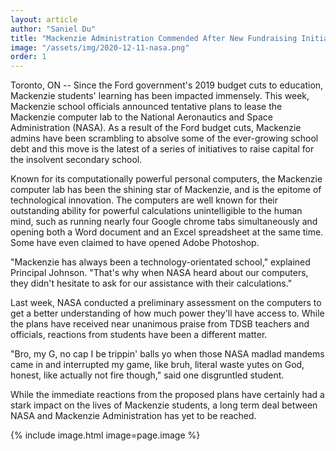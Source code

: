 ```yaml
---
layout: article
author: "Saniel Du"
title: "Mackenzie Administration Commended After New Fundraising Initiative"
image: "/assets/img/2020-12-11-nasa.png"
order: 1
---
```


Toronto, ON -- Since the Ford government's 2019 budget cuts to education, Mackenzie students' learning has been impacted immensely. This week, Mackenzie school officials announced tentative plans to lease the Mackenzie computer lab to the National Aeronautics and Space Administration (NASA). As a result of the Ford budget cuts, Mackenzie admins have been scrambling to absolve some of the ever-growing school debt and this move is the latest of a series of initiatives to raise capital for the insolvent secondary school.

Known for its computationally powerful personal computers, the Mackenzie computer lab has been the shining star of Mackenzie, and is the epitome of technological innovation. The computers are well known for their outstanding ability for powerful calculations unintelligible to the human mind, such as running nearly four Google chrome tabs simultaneously and opening both a Word document and an Excel spreadsheet at the same time. Some have even claimed to have opened Adobe Photoshop.

"Mackenzie has always been a technology-orientated school," explained Principal Johnson. "That's why when NASA heard about our computers, they didn't hesitate to ask for our assistance with their calculations."

Last week, NASA conducted a preliminary assessment on the computers to get a better understanding of how much power they'll have access to. While the plans have received near unanimous praise from TDSB teachers and officials, reactions from students have been a different matter.

"Bro, my G, no cap I be trippin' balls yo when those NASA madlad mandems came in and interrupted my game, like bruh, literal waste yutes on God, honest, like actually not fire though," said one disgruntled student.

While the immediate reactions from the proposed plans have certainly had a stark impact on the lives of Mackenzie students, a long term deal between NASA and Mackenzie Administration has yet to be reached.

{% include image.html image=page.image %}
